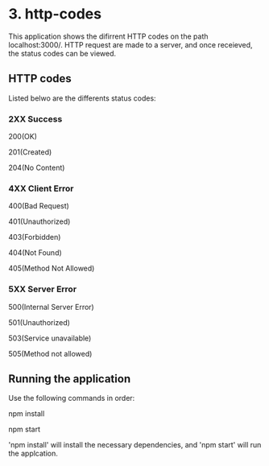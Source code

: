 # 3. http-codes
This application shows the difirrent HTTP codes on the path localhost:3000/. HTTP request are made to a server, and once receieved, the status codes can be viewed.

## HTTP codes
Listed belwo are the differents status codes:

### 2XX Success
200(OK)

201(Created)

204(No Content)

### 4XX Client Error
400(Bad Request)

401(Unauthorized)

403(Forbidden)

404(Not Found)

405(Method Not Allowed)

### 5XX Server Error
500(Internal Server Error)

501(Unauthorized)

503(Service unavailable)

505(Method not allowed)


## Running the application
Use the following commands in order:

npm install

npm start

'npm install' will install the necessary dependencies, and 'npm start' will run the applcation.
